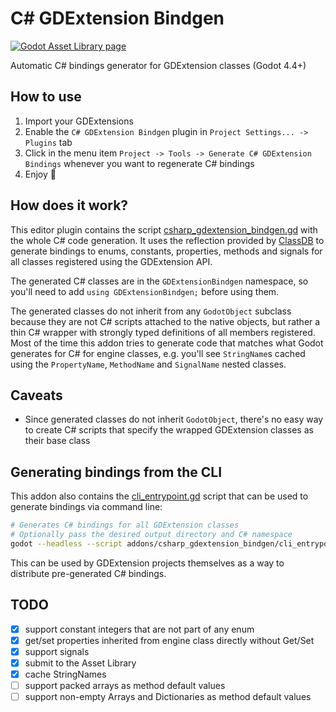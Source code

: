 # C# GDExtension Bindgen
[![Godot Asset Library page](https://img.shields.io/static/v1?logo=godotengine&label=asset%20library&color=478CBF&message=0.2.0)](https://godotengine.org/asset-library/asset/3832)

Automatic C# bindings generator for GDExtension classes (Godot 4.4+)


## How to use
1. Import your GDExtensions
2. Enable the `C# GDExtension Bindgen` plugin in `Project Settings... -> Plugins` tab
3. Click in the menu item `Project -> Tools -> Generate C# GDExtension Bindings` whenever you want to regenerate C# bindings
4. Enjoy 🍾


## How does it work?
This editor plugin contains the script [csharp_gdextension_bindgen.gd](addons/csharp_gdextension_bindgen/csharp_gdextension_bindgen.gd) with the whole C# code generation.
It uses the reflection provided by [ClassDB](https://docs.godotengine.org/en/stable/classes/class_classdb.html) to generate bindings to enums, constants, properties, methods and signals for all classes registered using the GDExtension API.

The generated C# classes are in the `GDExtensionBindgen` namespace, so you'll need to add `using GDExtensionBindgen;` before using them.

The generated classes do not inherit from any `GodotObject` subclass because they are not C# scripts attached to the native objects, but rather a thin C# wrapper with strongly typed definitions of all members registered. Most of the time this addon tries to generate code that matches what Godot generates for C# for engine classes, e.g. you'll see `StringName`s cached using the `PropertyName`, `MethodName` and `SignalName` nested classes.


## Caveats
- Since generated classes do not inherit `GodotObject`, there's no easy way to create C# scripts that specify the wrapped GDExtension classes as their base class


## Generating bindings from the CLI
This addon also contains the [cli_entrypoint.gd](addons/csharp_gdextension_bindgen/cli_entrypoint.gd) script that can be used to generate bindings via command line:
```sh
# Generates C# bindings for all GDExtension classes
# Optionally pass the desired output directory and C# namespace
godot --headless --script addons/csharp_gdextension_bindgen/cli_entrypoint.gd -- [OUTPUT_DIR] [NAMESPACE]
```

This can be used by GDExtension projects themselves as a way to distribute pre-generated C# bindings.


## TODO
- [X] support constant integers that are not part of any enum
- [X] get/set properties inherited from engine class directly without Get/Set
- [X] support signals
- [X] submit to the Asset Library
- [X] cache StringNames
- [ ] support packed arrays as method default values
- [ ] support non-empty Arrays and Dictionaries as method default values
